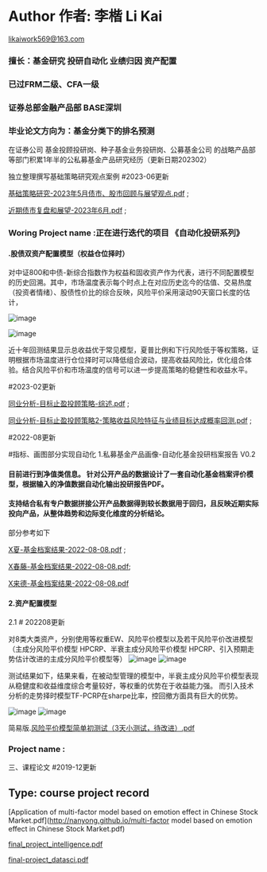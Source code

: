 # Author 作者: 李楷 Li Kai 
likaiwork569@163.com
### 擅长：基金研究 投研自动化 业绩归因 资产配置
### 已过FRM二级、CFA一级
### 证券总部金融产品部 BASE深圳
### 毕业论文方向为：基金分类下的排名预测

在证券公司  基金投顾投研岗、种子基金业务投研岗、公募基金公司 的战略产品部等部门积累1年半的公私募基金产品研究经历（更新日期202302）

独立整理撰写基础策略研究观点案例  #2023-06更新

[基础策略研究-2023年5月债市、股市回顾与展望观点.pdf](http://nanyong.github.io/月报观点过往案例.pdf) ;

[近期债市复盘和展望-2023年6月.pdf](http://nanyong.github.io/近期债市复盘和展望-去.pdf) ;

### Woring Project name :正在进行迭代的项目 《自动化投研系列》
#### .股债双资产配置模型（权益仓位择时）
对中证800和中债-新综合指数作为权益和固收资产作为代表，进行不同配置模型的历史回溯。其中，市场温度表示每个时点上在对应历史迄今的估值、交易热度（投资者情绪）、股债性价比的综合反映，风险平价采用滚动90天窗口长度的估计，

![image](http://nanyong.github.io/股债择时净值图.jpg)

![image](http://nanyong.github.io/股债择时表格.jpg)

近十年回测结果显示总收益优于常见模型，夏普比例和下行风险低于等权策略，证明根据市场温度进行仓位择时可以降低组合波动，提高收益风险比，优化组合体验。结合风险平价和市场温度的信号可以进一步提高策略的稳健性和收益水平。

#2023-02更新

[同业分析-目标止盈投顾策略-综述.pdf](http://nanyong.github.io/同业分析-止盈投顾策略out.pdf) ;

[同业分析-目标止盈投顾策略2-策略收益风险特征与业绩目标达成概率回测.pdf](http://nanyong.github.io/同业分析-止盈投顾策略2-业绩目标回测out.pdf) ;

#2022-08更新

#指标、画图部分实现自动化
1.私募基金产品画像-自动化基金投研档案报告 V0.2

#### 目前进行到净值类信息。 针对公开产品的数据设计了一套自动化基金档案评价模型，根据输入的净值数据自动化输出投研报告PDF。
#### 支持结合私有专户数据拼接公开产品数据得到较长数据用于回归，且反映近期实际投向产品，从整体趋势和边际变化维度的分析结论。

部分参考如下

  [X夏-基金档案结果-2022-08-08.pdf](http://nanyong.github.io/半夏-基金档案结果-2022-08-08.pdf) ;
  
  [X春藤-基金档案结果-2022-08-08.pdf](http://nanyong.github.io/常春藤-基金档案结果-2022-08-08.pdf);
  
  [X来德-基金档案结果-2022-08-08.pdf](http://nanyong.github.io/浦来德-基金档案结果-2022-08-08.pdf)
  
#### 2.资产配置模型

  2.1 # 202208更新
  
  对8类大类资产，分别使用等权重EW、风险平价模型以及若干风险平价改进模型（主成分风险平价模型 HPCRP、半衰主成分风险平价模型 HPCRP、引入预期走势估计改进的主成分风险平价模型等）
  ![image](http://nanyong.github.io/1.jpg)
  ![image](http://nanyong.github.io/3.jpg)
  
  测试结果如下，结果来看，在被动型管理的模型中，半衰主成分风险平价模型表现从稳健度和收益维度综合考量较好，等权重的优势在于收益能力强。
  而引入技术分析的走势择时模型TF-PCRP在sharpe比率，控回撤方面具有巨大的优势。
  
  ![image](http://nanyong.github.io/2.jpg)
  ![image](http://nanyong.github.io/4.jpg)
  
 简易版.[风险平价模型简单初测试（3天小测试，待改进）.pdf](http://nanyong.github.io/风险平价模型测试—李楷.pdf)

### Project name :

三、课程论文
#2019-12更新
## Type: course project record

[Application of multi-factor model based on emotion effect in Chinese Stock Market.pdf](http://nanyong.github.io/multi-factor model based on emotion effect in Chinese Stock Market.pdf)

[final_project_intelligence.pdf](http://nanyong.github.io/final_project.pdf)

[final-project_datasci.pdf](http://nanyong.github.io/final-project_datasci.pdf)
